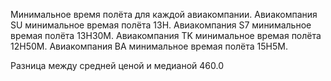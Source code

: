 Минимальное время полёта для каждой авиакомпании.
Авиакомпания SU минимальное времая полёта 13H.
Авиакомпания S7 минимальное времая полёта 13H30M.
Авиакомпания TK минимальное времая полёта 12H50M.
Авиакомпания BA минимальное времая полёта 15H5M.

Разница между средней ценой и медианой 460.0
